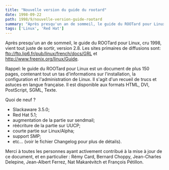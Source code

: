 ```yaml
---
title: "Nouvelle version du guide du rootard"
date: 1998-09-22
path: 1998/9/nouvelle-version-guide-rootard
summary: "Après presqu'un an de sommeil, le guide du ROOTard pour Linux, cru 1998, vient tout juste de sortir, version 2.8."
tags: ['Linux', 'Red Hat']
---
```


<P>
Après presqu'un an de sommeil, le guide du ROOTard pour Linux, cru 1998,
vient tout juste de sortir, version 2.8. Les sites primaires de diffusions
sont: <A HREF="ftp://ftp.lip6.fr/pub/linux/french/docs/GRL">ftp://ftp.lip6.fr/pub/linux/french/docs/GRL</A>
et <A HREF="http://www.freenix.org/linux/Guide">http://www.freenix.org/linux/Guide</A>.
</P>


<P>
Rappel: le guide du ROOTard pour Linux est un document de
plus 150 pages, contenant tout un tas d'informations sur
l'installation, la configuration et l'administration de Linux. Il
s'agit d'un recueil de trucs et astuces en langue française.
Il est disponible aux formats HTML, DVI, PostScript, SGML, Texte.
</P>

<P>Quoi de neuf ?</P>

<UL>

<LI>Slackaware 3.5.0;
<LI>Red Hat 5.1;
<LI>augmentation de la partie sur sendmail;
<LI>réécriture de la partie sur UUCP;
<LI>courte partie sur Linux/Alpha;
<LI>support SMP;
<LI>etc... (voir le fichier Changelog pour plus de détails).
</UL>


<P>Merci à toutes les personnes ayant activement contribué à la
mise à jour de ce document, et en particulier : Rémy Card, Bernard
Choppy, Jean-Charles Delepine, Jean-Albert Ferrez, Nat Makarévitch et
François Pétillon.
</P>



